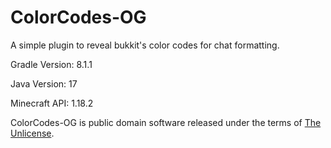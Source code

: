# ColorCodes-OG

A simple plugin to reveal bukkit's color codes for chat formatting.

Gradle Version: 8.1.1

Java Version: 17

Minecraft API: 1.18.2

ColorCodes-OG is public domain software released under the terms of [The Unlicense](https://github.com/NotAlexNoyle/ColorCodes-OG/blob/main/LICENSE).
